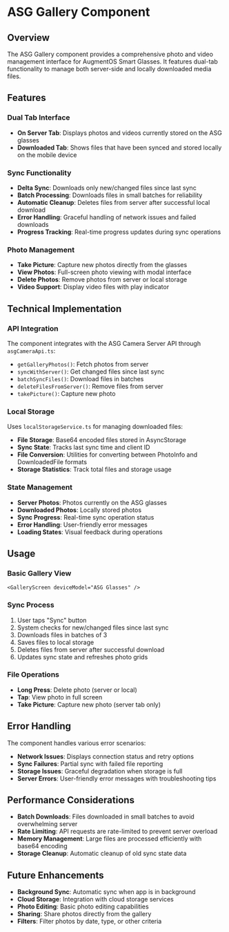 # ASG Gallery Component

## Overview

The ASG Gallery component provides a comprehensive photo and video management interface for AugmentOS Smart Glasses. It features dual-tab functionality to manage both server-side and locally downloaded media files.

## Features

### Dual Tab Interface
- **On Server Tab**: Displays photos and videos currently stored on the ASG glasses
- **Downloaded Tab**: Shows files that have been synced and stored locally on the mobile device

### Sync Functionality
- **Delta Sync**: Downloads only new/changed files since last sync
- **Batch Processing**: Downloads files in small batches for reliability
- **Automatic Cleanup**: Deletes files from server after successful local download
- **Error Handling**: Graceful handling of network issues and failed downloads
- **Progress Tracking**: Real-time progress updates during sync operations

### Photo Management
- **Take Picture**: Capture new photos directly from the glasses
- **View Photos**: Full-screen photo viewing with modal interface
- **Delete Photos**: Remove photos from server or local storage
- **Video Support**: Display video files with play indicator

## Technical Implementation

### API Integration
The component integrates with the ASG Camera Server API through `asgCameraApi.ts`:

- `getGalleryPhotos()`: Fetch photos from server
- `syncWithServer()`: Get changed files since last sync
- `batchSyncFiles()`: Download files in batches
- `deleteFilesFromServer()`: Remove files from server
- `takePicture()`: Capture new photo

### Local Storage
Uses `localStorageService.ts` for managing downloaded files:

- **File Storage**: Base64 encoded files stored in AsyncStorage
- **Sync State**: Tracks last sync time and client ID
- **File Conversion**: Utilities for converting between PhotoInfo and DownloadedFile formats
- **Storage Statistics**: Track total files and storage usage

### State Management
- **Server Photos**: Photos currently on the ASG glasses
- **Downloaded Photos**: Locally stored photos
- **Sync Progress**: Real-time sync operation status
- **Error Handling**: User-friendly error messages
- **Loading States**: Visual feedback during operations

## Usage

### Basic Gallery View
```tsx
<GalleryScreen deviceModel="ASG Glasses" />
```

### Sync Process
1. User taps "Sync" button
2. System checks for new/changed files since last sync
3. Downloads files in batches of 3
4. Saves files to local storage
5. Deletes files from server after successful download
6. Updates sync state and refreshes photo grids

### File Operations
- **Long Press**: Delete photo (server or local)
- **Tap**: View photo in full screen
- **Take Picture**: Capture new photo (server tab only)

## Error Handling

The component handles various error scenarios:
- **Network Issues**: Displays connection status and retry options
- **Sync Failures**: Partial sync with failed file reporting
- **Storage Issues**: Graceful degradation when storage is full
- **Server Errors**: User-friendly error messages with troubleshooting tips

## Performance Considerations

- **Batch Downloads**: Files downloaded in small batches to avoid overwhelming server
- **Rate Limiting**: API requests are rate-limited to prevent server overload
- **Memory Management**: Large files are processed efficiently with base64 encoding
- **Storage Cleanup**: Automatic cleanup of old sync state data

## Future Enhancements

- **Background Sync**: Automatic sync when app is in background
- **Cloud Storage**: Integration with cloud storage services
- **Photo Editing**: Basic photo editing capabilities
- **Sharing**: Share photos directly from the gallery
- **Filters**: Filter photos by date, type, or other criteria 